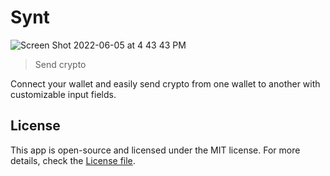 # Synt

![Screen Shot 2022-06-05 at 4 43 43 PM](https://user-images.githubusercontent.com/95723185/172071263-1be2ea6a-7719-4d35-bf4f-1ecea4780987.png)

> Send crypto

Connect your wallet and easily send crypto from one wallet to another with customizable input fields.

## License

This app is open-source and licensed under the MIT license. For more details, check the [License file](LICENSE).
